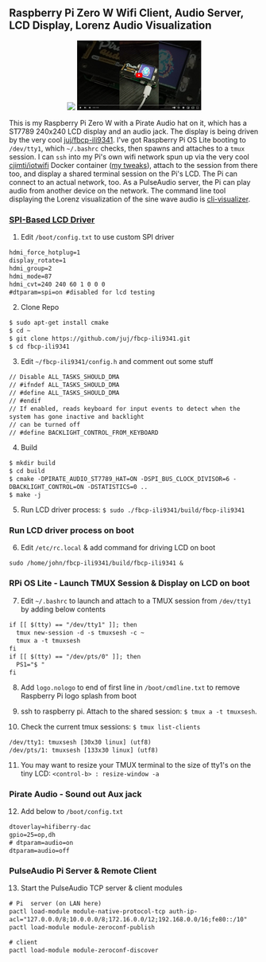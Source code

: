 ## Raspberry Pi Zero W Wifi Client, Audio Server, LCD Display, Lorenz Audio Visualization

<p align="center">
  <img src="./attachments/pi0_audio_vis.gif"/> <a href="https://www.youtube.com/watch?v=rCKuR259FjY"><img src="./attachments/pi0_youtube_vid.png"></a>
</p>


This is my Raspberry Pi Zero W with a Pirate Audio hat on it, which has a ST7789 240x240 LCD display and an audio jack. The display is being driven by the very cool [juj/fbcp-ili9341](https://github.com/juj/fbcp-ili9341). I've got Raspberry Pi OS Lite booting to `/dev/tty1`, which `~/.bashrc` checks, then spawns and attaches to a `tmux` session. I can `ssh` into my Pi's own wifi network spun up via the very cool [cjimti/iotwifi](https://github.com/cjimti/iotwifi) Docker container ([my tweaks](<./wifi_and_WAP.md>)), attach to the session from there too, and display a shared terminal session on the Pi's LCD. The Pi can connect to an actual network, too. As a PulseAudio server, the Pi can play audio from another device on the network. The command line tool displaying the Lorenz visualization of the sine wave audio is [cli-visualizer](https://github.com/dpayne/cli-visualizer). 


### [SPI-Based LCD Driver](https://github.com/juj/fbcp-ili9341)

1. Edit `/boot/config.txt` to use custom SPI driver
```
hdmi_force_hotplug=1
display_rotate=1
hdmi_group=2
hdmi_mode=87
hdmi_cvt=240 240 60 1 0 0 0
#dtparam=spi=on #disabled for lcd testing
```

2. Clone Repo
```
$ sudo apt-get install cmake
$ cd ~
$ git clone https://github.com/juj/fbcp-ili9341.git
$ cd fbcp-ili9341
```

3. Edit `~/fbcp-ili9341/config.h` and comment out some stuff
```
// Disable ALL_TASKS_SHOULD_DMA
// #ifndef ALL_TASKS_SHOULD_DMA
// #define ALL_TASKS_SHOULD_DMA
// #endif
// If enabled, reads keyboard for input events to detect when the system has gone inactive and backlight
// can be turned off
// #define BACKLIGHT_CONTROL_FROM_KEYBOARD
```

4. Build 
```
$ mkdir build
$ cd build
$ cmake -DPIRATE_AUDIO_ST7789_HAT=ON -DSPI_BUS_CLOCK_DIVISOR=6 -DBACKLIGHT_CONTROL=ON -DSTATISTICS=0 ..
$ make -j
```

5. Run LCD driver process: `$ sudo ./fbcp-ili9341/build/fbcp-ili9341`

### Run LCD driver process on boot

6. Edit `/etc/rc.local` & add command for driving LCD on boot
```
sudo /home/john/fbcp-ili9341/build/fbcp-ili9341 &
```

### RPi OS Lite - Launch TMUX Session & Display on LCD on boot

7. Edit `~/.bashrc` to launch and attach to a TMUX session from `/dev/tty1` by adding below contents

```
if [[ $(tty) == "/dev/tty1" ]]; then
  tmux new-session -d -s tmuxsesh -c ~
  tmux a -t tmuxsesh
fi
if [[ $(tty) == "/dev/pts/0" ]]; then
  PS1="$ "
fi
```

8. Add `logo.nologo` to end of first line in `/boot/cmdline.txt` to remove Raspberry Pi logo splash from boot

9. ssh to raspberry pi. Attach to the shared session: `$ tmux a -t tmuxsesh`.
10. Check the current tmux sessions: `$ tmux list-clients`
```
/dev/tty1: tmuxsesh [30x30 linux] (utf8)
/dev/pts/1: tmuxsesh [133x30 linux] (utf8)
```
11. You may want to resize your TMUX terminal to the size of tty1's on the tiny LCD: `<control-b> : resize-window -a`

### Pirate Audio - Sound out Aux jack

12. Add below to `/boot/config.txt`
```
dtoverlay=hifiberry-dac
gpio=25=op,dh
# dtparam=audio=on
dtparam=audio=off
```

### PulseAudio Pi Server & Remote Client

13. Start the PulseAudio TCP server & client modules
```
# Pi  server (on LAN here)
pactl load-module module-native-protocol-tcp auth-ip-acl="127.0.0.0/8;10.0.0.0/8;172.16.0.0/12;192.168.0.0/16;fe80::/10"
pactl load-module module-zeroconf-publish
```
```
# client
pactl load-module module-zeroconf-discover
```
